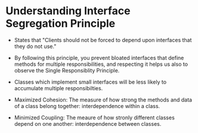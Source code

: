 # Understanding Interface Segregation Principle

- States that "Clients should not be forced to depend upon interfaces that they do not use."
- By following this principle, you prevent bloated interfaces that define methods for multiple responsibilities, and respecting it helps us also to observe the Single Responsiblity Principle.

- Classes which implement small interfaces will be less likely to accumulate multiple responsibilties.

- Maximized Cohesion: The measure of how strong the methods and data of a class belong together: interdependence within a class.

- Minimized Coupling: The meaure of how stronly different classes depend on one another: interdependence between classes.

